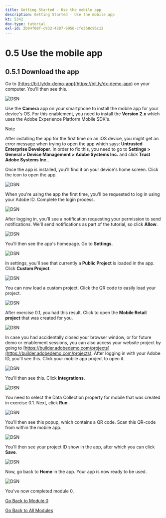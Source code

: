 ```yaml
---
title: Getting Started - Use the mobile app
description: Getting Started - Use the mobile app
kt: 5342
doc-type: tutorial
exl-id: 2b94f08f-c932-4287-9956-cfe368c96c12
---
```

# 0.5 Use the mobile app

## 0.5.1 Download the app

Go to [https://bit.ly/dx-demo-app](https://bit.ly/dx-demo-app) on your computer. You'll then see this.

![DSN](./images/mobileapp.png)

Use the **Camera** app on your smartphone to install the mobile app for your device's OS. For this enablement, you need to install the **Version 2.x** which uses the Adobe Experience Platform Mobile SDK's.

>[!NOTE]
>
>After installing the app for the first time on an iOS device, you might get an error message when trying to open the app which says: **Untrusted Enterprise Developer**. In order to fix this, you need to go to **Settings > General > Device Management > Adobe Systems Inc.** and click **Trust Adobe Systems Inc.**.

Once the app is installed, you'll find it on your device's home screen. Click the icon to open the app.

![DSN](./images/mobileappn1.png)

When you're using the app the first time, you'll be requested to log in using your Adobe ID. Complete the login process.

![DSN](./images/mobileappn2.png)

After logging in, you'll see a notification requesting your permission to send notifications. We'll send notifications as part of the tutorial, so click **Allow**.

![DSN](./images/mobileappn3.png)

You'll then see the app's homepage. Go to **Settings**.

![DSN](./images/mobileappn4.png)

In settings, you'll see that currently a **Public Project** is loaded in the app. Click **Custom Project**.

![DSN](./images/mobileappn5.png)

You can now load a custom project. Click the QR code to easily load your project.

![DSN](./images/mobileappn6.png)

After exercise 0.1, you had this result. Click to open the **Mobile Retail project** that was created for you.

![DSN](./images/dsn5b.png)

In case you had accidentally closed your browser window, or for future demo or enablement sessions, you can also access your website project by going to [https://builder.adobedemo.com/projects](https://builder.adobedemo.com/projects). After logging in with your Adobe ID, you'll see this. Click your mobile app project to open it.

![DSN](./images/web8a.png)

You'll then see this. Click **Integrations**.

![DSN](./images/web8aa.png)

You need to select the Data Collection property for mobile that was created in exercise 0.1. Next, click **Run**.

![DSN](./images/web8b.png)

You'll then see this popup, which contains a QR code. Scan this QR-code from within the mobile app.

![DSN](./images/web8c.png)

You'll then see your project ID show in the app, after which you can click **Save**.

![DSN](./images/mobileappn7.png)

Now, go back to **Home** in the app. Your app is now ready to be used.

![DSN](./images/mobileappn8.png)

You've now completed module 0.

[Go Back to Module 0](./getting-started.md)

[Go Back to All Modules](./../../../overview.md)

